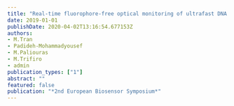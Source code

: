 ```yaml
---
title: "Real-time fluorophore-free optical monitoring of ultrafast DNA amplification for qPCR"
date: 2019-01-01
publishDate: 2020-04-02T13:16:54.677153Z
authors: 
- M.Tran
- Padideh-Mohammadyousef
- M.Paliouras
- M.Trifiro
- admin
publication_types: ["1"]
abstract: ""
featured: false
publication: "*2nd European Biosensor Symposium*"
---
```



